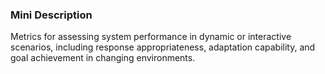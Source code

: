 ### Mini Description

Metrics for assessing system performance in dynamic or interactive scenarios, including response appropriateness, adaptation capability, and goal achievement in changing environments.
